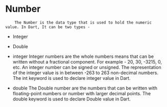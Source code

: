 #   Number
        The Number is the data type that is used to hold the numeric value. In Dart, It can be two types -

*  Integer
*  Double

*  integer 
       Integer numbers are the whole numbers means that can be written without a fractional   component. For example - 20, 30, -3215, 0, etc. An integer number can be signed or unsigned. The representation of the integer value is in between -263 to 263 non-decimal numbers. The int keyword is used to declare integer value in Dart.

*  double
       The Double number are the numbers that can be written with floating-point numbers or number with larger decimal points. The double keyword is used to declare Double value in Dart.

